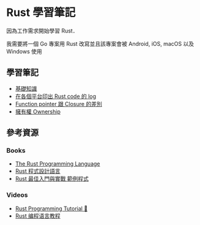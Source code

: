 # Rust 學習筆記

因為工作需求開始學習 Rust．

我需要將一個 Go 專案用 Rust 改寫並且該專案會被 Android, iOS, macOS 以及 Windows 使用

## 學習筆記

* [基礎知識](basic)
* [在各個平台印出 Rust code 的 log](logger)
* [Function pointer 跟 Closure 的差別](function_pointer_and_closure)
* [擁有權 Ownership](ownership)


## 參考資源

### Books

* [The Rust Programming Language](https://doc.rust-lang.org/book/)
* [Rust 程式設計語言](https://rust-lang.tw/book-tw/title-page.html)
* [Rust 最佳入門與實戰 範例程式](https://github.com/mc6666/RUST_Book)  

### Videos
* [Rust Programming Tutorial 🦀](https://youtube.com/playlist?list=PLDbRgZ0OOEpUkWDGqp91ODn0dk7LPBAUL&si=7Vxw8U1TdQ0wrHmA)
* [Rust 编程语言教程](https://youtube.com/playlist?list=PL3azK8C0kje0JhruoApoLqZeIgvE9uVR0&si=HJ6QeNDwyx58MGxc)